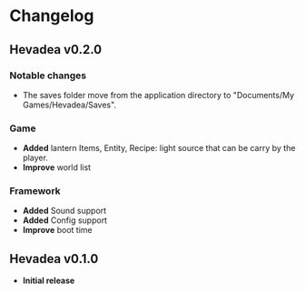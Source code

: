 # Changelog

## Hevadea v0.2.0
### Notable changes
- The saves folder move from the application directory to "Documents/My Games/Hevadea/Saves".

### Game
- **Added** lantern Items, Entity, Recipe: light source that can be carry by the player.
- **Improve** world list

### Framework
- **Added** Sound support
- **Added** Config support
- **Improve** boot time

## Hevadea v0.1.0
- **Initial release**
